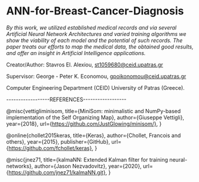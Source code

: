 # ANN-for-Breast-Cancer-Diagnosis

_By this work, we utilized established medical records and via several Artificial Neural Network Architectures and varied training algorithms we show the viability of each model and the potential of such records. The paper treats our efforts to map the medical data, the obtained good results, and offer an insight in Artificial Intelligence applications._

Creator/Author: Stavros El. Alexiou, st1059680@ceid.upatras.gr

Supervisor: George - Peter K. Economou, gpoikonomou@ceid.upatras.gr 

Computer Engineering Department (CEID) University of Patras (Greece).


------------------REFERENCES------------------

@misc{vettigliminisom,
  title={MiniSom: minimalistic and NumPy-based implementation of the Self Organizing Map},
  author={Giuseppe Vettigli},
  year={2018},
  url={https://github.com/JustGlowing/minisom/},
}


@online{chollet2015keras,
  title={Keras},
  author={Chollet, Francois and others},
  year={2015},
  publisher={GitHub},
  url={https://github.com/fchollet/keras},
}

@misc{jnez71,
  title={kalmaNN: Extended Kalman filter for training neural-networks},
  author={Jason Nezvadovitz},
  year={2020},
  url={https://github.com/jnez71/kalmaNN.git},
}
